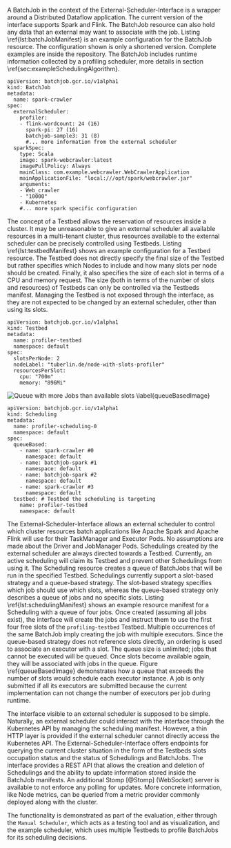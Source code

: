 A BatchJob in the context of the External-Scheduler-Interface is a wrapper around a Distributed Dataflow application. The current version of the interface supports Spark and Flink. The BatchJob resource can also hold any data that an external may want to associate with the job. Listing \ref{lst:batchJobManifest} is an example configuration for the BatchJob resource. The configuration shown is only a shortened version. Complete examples are inside the repository. The BatchJob includes runtime information collected by a profiling scheduler, more details in section \ref{sec:exampleSchedulingAlgorithm}.

~~~~~~~{#lst:batchJobManifest .yaml caption="Example: Spark BatchJob manifest manifest (shortened)"}
apiVersion: batchjob.gcr.io/v1alpha1
kind: BatchJob
metadata:
  name: spark-crawler
spec:
  externalScheduler:
    profiler:
    - flink-wordcount: 24 (16)
      spark-pi: 27 (16)
      batchjob-sample3: 31 (8)
      #... more information from the external scheduler
  sparkSpec:
    type: Scala
    image: spark-webcrawler:latest
    imagePullPolicy: Always
    mainClass: com.example.webcrawler.WebCrawlerApplication
    mainApplicationFile: "local:///opt/spark/webcrawler.jar"
    arguments:
    - Web_crawler
    - "10000"
    - Kubernetes
    #... more spark specific configuration
~~~~~~~

The concept of a Testbed allows the reservation of resources inside a cluster. It may be unreasonable to give an external scheduler all available resources in a multi-tenant cluster, thus resources available to the external scheduler can be precisely controlled using Testbeds. Listing \ref{lst:testbedManifest} shows an example configuration for a Testbed resource. The Testbed does not directly specify the final size of the Testbed but rather specifies which Nodes to include and how many slots per node should be created. Finally, it also specifies the size of each slot in terms of a CPU and memory request. The size (both in terms of the number of slots and resources) of Testbeds can only be controlled via the Testbeds manifest. Managing the Testbed is not exposed through the interface, as they are not expected to be changed by an external scheduler, other than using its slots.

~~~~~~~{#lst:testbedManifest .yaml caption="Example: Testbed manifest"}
apiVersion: batchjob.gcr.io/v1alpha1
kind: Testbed
metadata:
  name: profiler-testbed
  namespace: default
spec:
  slotsPerNode: 2
  nodeLabel: "tuberlin.de/node-with-slots-profiler"
  resourcesPerSlot:
    cpu: "700m"
    memory: "896Mi"
~~~~~~~


![Queue with more Jobs than available slots \label{queueBasedImage}](graphics/QueueBased.png)

~~~~~~~{#lst:schedulingManifest .yaml caption="Example: queue based Scheduling manifest"}
apiVersion: batchjob.gcr.io/v1alpha1
kind: Scheduling
metadata:
  name: profiler-scheduling-0
  namespace: default
spec:
  queueBased:
    - name: spark-crawler #0
      namespace: default
    - name: batchjob-spark #1
      namespace: default
    - name: batchjob-spark #2
      namespace: default
    - name: spark-crawler #3
      namespace: default
  testbed: # Testbed the scheduling is targeting
    name: profiler-testbed
    namespace: default
~~~~~~~

The External-Scheduler-Interface allows an external scheduler to control which cluster resources batch applications like Apache Spark and Apache Flink will use for their TaskManager and Executor Pods. No assumptions are made about the Driver and JobManager Pods. Schedulings created by the external scheduler are always directed towards a Testbed. Currently, an active scheduling will claim its Testbed and prevent other Schedulings from using it. The Scheduling resource creates a queue of BatchJobs that will be run in the specified Testbed. Schedulings currently support a slot-based strategy and a queue-based strategy. The slot-based strategy specifies which job should use which slots, whereas the queue-based strategy only describes a queue of jobs and no specific slots. Listing \ref{lst:schedulingManifest} shows an example resource manifest for a Scheduling with a queue of four jobs. Once created (assuming all jobs exist), the interface will create the jobs and instruct them to use the first four free slots of the `profiling-testbed` Testbed. Multiple occurrences of the same BatchJob imply creating the job with multiple executors. Since the queue-based strategy does not reference slots directly, an ordering is used to associate an executor with a slot. The queue size is unlimited; jobs that cannot be executed will be queued. Once slots become available again, they will be associated with jobs in the queue. Figure \ref{queueBasedImage} demonstrates how a queue that exceeds the number of slots would schedule each executor instance. A job is only submitted if all its executors are submitted because the current implementation can not change the number of executors per job during runtime.

The interface visible to an external scheduler is supposed to be simple. Naturally, an external scheduler could interact with the interface through the Kubernetes API by managing the scheduling manifest. However, a thin HTTP layer is provided if the external scheduler cannot directly access the Kubernetes API. The External-Scheduler-Interface offers endpoints for querying the current cluster situation in the form of the Testbeds slots occupation status and the status of Schedulings and BatchJobs. The interface provides a REST API that allows the creation and deletion of Schedulings and the ability to update information stored inside the BatchJob manifests. An additional Stomp [@Stomp] (WebSocket) server is available to not enforce any polling for updates. More concrete information, like Node metrics, can be queried from a metric provider commonly deployed along with the cluster.

The functionality is demonstrated as part of the evaluation, either through the `Manual Scheduler`, which acts as a testing tool and as visualization, and the example scheduler, which uses multiple Testbeds to profile BatchJobs for its scheduling decisions.